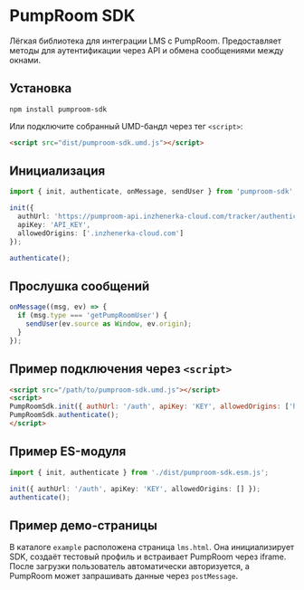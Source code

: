# PumpRoom SDK

Лёгкая библиотека для интеграции LMS с PumpRoom. Предоставляет методы для аутентификации через API и обмена сообщениями между окнами.

## Установка

```
npm install pumproom-sdk
```

Или подключите собранный UMD-бандл через тег `<script>`:

```html
<script src="dist/pumproom-sdk.umd.js"></script>
```

## Инициализация

```ts
import { init, authenticate, onMessage, sendUser } from 'pumproom-sdk';

init({
  authUrl: 'https://pumproom-api.inzhenerka-cloud.com/tracker/authenticate',
  apiKey: 'API_KEY',
  allowedOrigins: ['.inzhenerka-cloud.com']
});

authenticate();
```

## Прослушка сообщений

```ts
onMessage((msg, ev) => {
  if (msg.type === 'getPumpRoomUser') {
    sendUser(ev.source as Window, ev.origin);
  }
});
```

## Пример подключения через `<script>`

```html
<script src="/path/to/pumproom-sdk.umd.js"></script>
<script>
PumpRoomSdk.init({ authUrl: '/auth', apiKey: 'KEY', allowedOrigins: ['http://localhost'] });
PumpRoomSdk.authenticate();
</script>
```

## Пример ES-модуля

```ts
import { init, authenticate } from './dist/pumproom-sdk.esm.js';

init({ authUrl: '/auth', apiKey: 'KEY', allowedOrigins: [] });
authenticate();
```

## Пример демо-страницы

В каталоге `example` расположена страница `lms.html`. Она инициализирует SDK,
создаёт тестовый профиль и встраивает PumpRoom через iframe. После загрузки
пользователь автоматически авторизуется, а PumpRoom может запрашивать данные
через `postMessage`.
